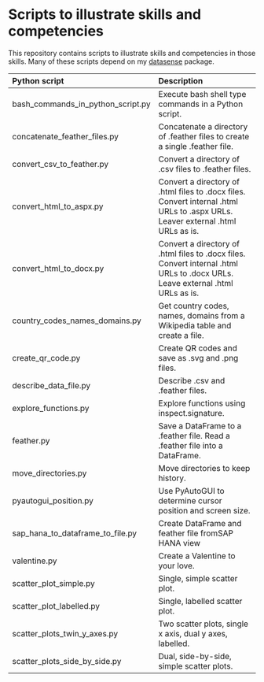 # Scripts to illustrate skills and competencies

This repository contains scripts to illustrate skills and competencies in those skills. Many of these scripts depend on my [datasense](https://github.com/gillespilon/datasense) package.

| Python script                     | Description                                                                                                                     |
| :---                              | :---                                                                                                                            |
| bash_commands_in_python_script.py | Execute bash shell type commands in a Python script.                                                                            |
| concatenate_feather_files.py      | Concatenate a directory of .feather files to create a single .feather file.                                                     |
| convert_csv_to_feather.py         | Convert a directory of .csv files to .feather files.                                                                            |
| convert_html_to_aspx.py           | Convert a directory of .html files to .docx files. Convert internal .html URLs to .aspx URLs. Leaver external .html URLs as is. |
| convert_html_to_docx.py           | Convert a directory of .html files to .docx files. Convert internal .html URLs to .docx URLs. Leave external .html URLs as is.  |
| country_codes_names_domains.py    | Get country codes, names, domains from a Wikipedia table and create a file.                                                     |
| create_qr_code.py                 | Create QR codes and save as .svg and .png files.                                                                                |
| describe_data_file.py             | Describe .csv and .feather files.                                                                                               |
| explore_functions.py              | Explore functions using inspect.signature.                                                                                      |
| feather.py                        | Save a DataFrame to a .feather file. Read a .feather file into a DataFrame.                                                     |
| move_directories.py               | Move directories to keep history.                                                                                               |
| pyautogui_position.py             | Use PyAutoGUI to determine cursor position and screen size.                                                                     |
| sap_hana_to_dataframe_to_file.py  | Create DataFrame and feather file fromSAP HANA view                                                                             |
| valentine.py                      | Create a Valentine to your love.                                                                                                |
| scatter_plot_simple.py            | Single, simple scatter plot.                                                                                                    |
| scatter_plot_labelled.py          | Single, labelled scatter plot.                                                                                                  |
| scatter_plots_twin_y_axes.py      | Two scatter plots, single x axis, dual y axes, labelled.                                                                        |
| scatter_plots_side_by_side.py     | Dual, side-by-side, simple scatter plots.                                                                                       |
